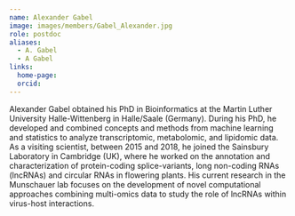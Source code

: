 ```yaml
---
name: Alexander Gabel
image: images/members/Gabel_Alexander.jpg
role: postdoc
aliases:
  - A. Gabel
  - A Gabel
links:
  home-page: 
  orcid: 
---
```


Alexander Gabel obtained his PhD in Bioinformatics at the Martin Luther University Halle-Wittenberg in Halle/Saale (Germany). During his PhD, he developed and combined concepts and methods from machine learning and statistics to analyze transcriptomic, metabolomic, and lipidomic data. As a visiting scientist, between 2015 and 2018, he joined the Sainsbury Laboratory in Cambridge (UK), where he worked on the annotation and characterization of protein-coding splice-variants, long non-coding RNAs (lncRNAs) and circular RNAs in flowering plants. His current research in the Munschauer lab focuses on the development of novel computational approaches combining multi-omics data to study the role of lncRNAs within virus-host interactions.